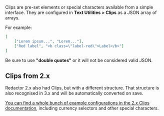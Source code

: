 Clips are pre-set elements or special characters available from a simple interface. They are configured in **Text Utilities > Clips** as a JSON array of arrays. 

For example:

``` JSON
[
    ["Lorem ipsum...", "Lorem..."],
    ["Red label", "<b class=\"label-red\">Label</b>"]
]
```

Be sure to use **"double quotes"** or it will not be considered valid JSON.

## Clips from 2.x

Redactor 2.x also had Clips, but with a different structure. That structure is also recognised in 3.x and will be automatically converted on save. 

[You can find a whole bunch of example configurations in the 2.x Clips documentation](../../v2.x/Clips), including currency selectors and other special characters.
